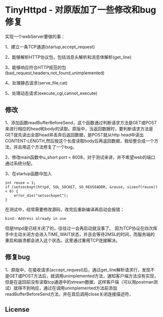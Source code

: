 TinyHttpd - 对原版加了一些修改和bug修复
===================================

实现一个webServer要做的事：

1、建立一条TCP通道(startup,accept_request)

2、能够解析HTTP协议包，包括消息头解析和消息体解析(get_line)

3、能够响应符合HTTP规范的包(bad_request,headers,not_found,unimplemented)

4、处理静态请求(serve_file,cat)

5、处理动态请求(execute_cgi,cannot_execute)

修改
------------
1、添加函数readBufferBeforeSend，这个函数通过判断请求方法是GET或POST来进行相应的head和body的读取。原版中，当返回数据时，要判断请求方法是GET就先读出全部head并丢弃后返回数据，是POST就从http   head中读出CONTENT-LENGTH,然后按这个长度读取body后再返回数据，我给整合成一个方法，并且用这个方法修复了一个bug。

2、修改main函数中u_short port = 8008，对于测试来讲，并不希望web的端口通过系统分配。

3、在startup函数中加入
```
int reuse = 1;
if (setsockopt(httpd, SOL_SOCKET, SO_REUSEADDR, &reuse, sizeof(reuse)) < 0) {
    error_die("setsockopet");
}
```
在测试中，经常需要修改源码，改完后重新编译再启动会报错：
```
bind: Address already in use
```
但是httpd是已经关闭了的，往往过一会再启动就没事了。
因为TCP协议在四次挥手中主动关闭方会进入TIME_WAIT状态，并且会等待2MSL的时间，而服务端的重启和崩溃都会进入这个状态。这里通过重用TCP连接解决。


修复bug
-------------------------
1、原版中，在接收请求(accept_request)后，通过get_line解析请求行，发现不是GET或POST方法后，就调用unimplemented方法，通知客户端方法没有实现，但是在返回前没有读取tcp通道中的stream数据，这样客户端（可以用postman测试）就得不到响应，通过在调用unimplemented方法前添加readBufferBeforeSend方法，并在其后调用close关闭连接描述符，


License
-------



